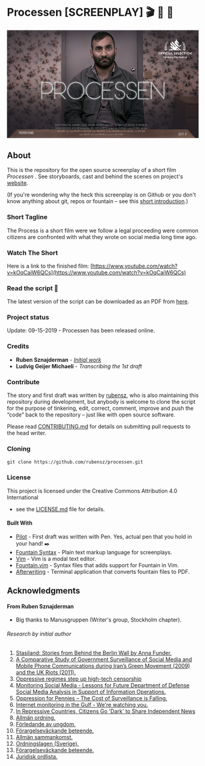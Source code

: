 # Processen [SCREENPLAY] :clapper: :movie_camera: :page_with_curl:

![](processen_poster.png)

## About
This is the repository for the open source screenplay of a short film *Processen* . See storyboards, cast and behind the scenes on project's [website](https://sites.google.com/view/processen/welcome).

(If you're wondering why the heck this screenplay is on Github or you don't know anything about git, repos or fountain – see this [short introduction](http://rubensznajderman.com/fountain-noobs).)

### Short Tagline
The Process is a short film were we follow a legal proceeding were common citizens are confronted with what they wrote on social media long time ago. 

### Watch The Short
Here is a link to the finished film:
[https://www.youtube.com/watch?v=kOqCaiW6QCs](https://www.youtube.com/watch?v=kOqCaiW6QCs)

### Read the script :page_facing_up:

The latest version of the script can be downloaded as an PDF from [here](https://www.dropbox.com/sh/nm2q55o5mxwn9jf/AACaMxhRMDqwZuvTJfEpv1Y0a?dl=0).

### Project status
Update: 09-15-2019 - Processen has been released online. 

### Credits

* **Ruben Sznajderman** - [*Initial work*](https://www.dropbox.com/s/llgxtyayhm89ssx/processen_scan.pdf?dl=0) 
* **Ludvig Geijer Michaeli** - *Transcribing the 1st draft*
 
### Contribute

The story and first draft was written by [rubensz](https://github.com/rubensz), who is also maintaining this repository during development, but anybody is welcome to clone the script for the purpose of tinkering, edit, correct, comment, improve and push the “code” back to the repository – just like with open source software.

Please read [CONTRIBUTING.md](https://gist.github.com/PurpleBooth/b24679402957c63ec426) for details on submitting pull requests to the head writer.

### Cloning

```
git clone https://github.com/rubensz/processen.git
```

### License

This project is licensed under the Creative Commons Attribution 4.0 International
 - see the [LICENSE.md](LICENSE.md) file for details.


#### Built With
* [Pilot](https://www.jetpens.com/Pilot-Metropolitan-Fountain-Pens/ct/1706) - First draft was written with Pen. Yes, actual pen that you hold in your hand! :black_nib:
* [Fountain Syntax](https://fountain.io/syntax) - Plain text markup language for screenplays.
* [Vim](https://www.vim.org/download.php) - Vim is a modal text editor.
* [Fountain.vim](https://www.vim.org/scripts/script.php?script_id=3880) - Syntax files that adds support for Fountain in Vim.
* [Afterwriting](https://github.com/ifrost/afterwriting-labs/blob/master/docs/clients.md) - Terminal application that converts fountain files to PDF.

## Acknowledgments

#### From Ruben Sznajderman

* Big thanks to Manusgruppen (Writer's group, Stockholm chapter).


###### Research by initial author

1. [Stasiland: Stories from Behind the Berlin Wall by Anna Funder.](https://www.goodreads.com/book/show/226369.Stasiland)
2. [A Comparative Study of Government Surveillance of Social Media and Mobile Phone Communications during Iran’s Green Movement (2009) and the UK Riots (2011).](https://triple-c.at/index.php/tripleC/article/view/655)
3. [Oppressive regimes step up high-tech censorship](https://ijnet.org/en/story/oppressive-regimes-step-high-tech-censorship-world-press-freedom-day)
4. [Monitoring Social Media - Lessons for Future Department of Defense Social Media Analysis in Support of Information Operations.](https://www.rand.org/pubs/research_reports/RR1742.html)
5. [Oppression for Pennies – The Cost of Surveillance is Falling.](https://www.privateinternetaccess.com/blog/2018/07/oppression-for-pennies-the-cost-of-surveillance-is-falling/)
6. [Internet monitoring in the Gulf - We're watching you.](https://www.economist.com/pomegranate/2014/07/16/were-watching-you)
7. [In Repressive Countries, Citizens Go 'Dark' to Share Independent News](https://www.cima.ned.org/publication/repressive-countries-citizens-go-dark-share-independent-news/)
8. [Allmän ordning.](https://sv.wikipedia.org/wiki/Allm%C3%A4n_ordning)
9. [Förledande av ungdom.](https://sv.wikipedia.org/wiki/F%C3%B6rledande_av_ungdom)
10. [Förargelseväckande beteende.](https://sv.wikipedia.org/wiki/F%C3%B6rargelsev%C3%A4ckande_beteende)
11. [Allmän sammankomst.](https://sv.wikipedia.org/wiki/Allm%C3%A4n_sammankomst)
12. [Ordningslagen (Sverige).](https://sv.wikipedia.org/wiki/Ordningslagen_(Sverige))
13. [Förargelseväckande beteende.](https://sv.wikipedia.org/wiki/F%C3%B6rargelsev%C3%A4ckande_beteende)
14. [Juridisk ordlista.](http://www.domstol.se/Juridisk-ordlista/?pId=11699)
